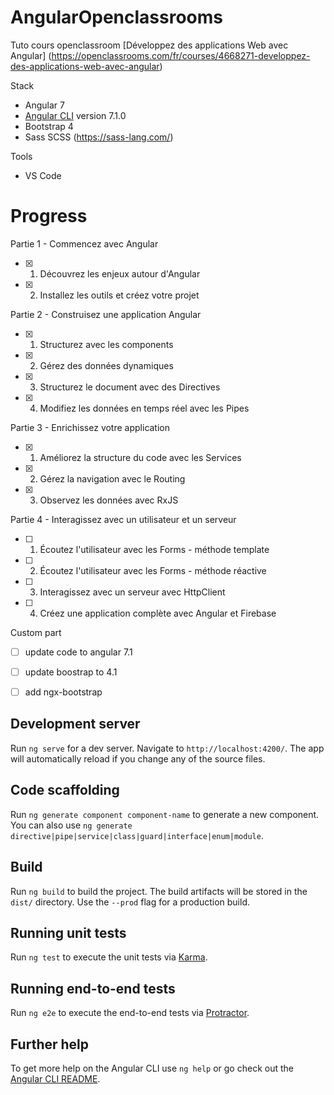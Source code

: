 # AngularOpenclassrooms

Tuto cours openclassroom [Développez des applications Web avec Angular] (https://openclassrooms.com/fr/courses/4668271-developpez-des-applications-web-avec-angular)

Stack 

- Angular 7
- [Angular CLI](https://github.com/angular/angular-cli) version 7.1.0
- Bootstrap 4
- Sass SCSS (https://sass-lang.com/)

Tools
  
- VS Code

# Progress

Partie 1 - Commencez avec Angular

- [x] 1. Découvrez les enjeux autour d'Angular
- [x] 2. Installez les outils et créez votre projet

Partie 2 - Construisez une application Angular

- [x] 1. Structurez avec les components
- [x] 2. Gérez des données dynamiques
- [x] 3. Structurez le document avec des Directives
- [x] 4. Modifiez les données en temps réel avec les Pipes

Partie 3 - Enrichissez votre application

- [x] 1. Améliorez la structure du code avec les Services
- [x] 2. Gérez la navigation avec le Routing
- [x] 3. Observez les données avec RxJS

Partie 4 - Interagissez avec un utilisateur et un serveur

- [ ] 1. Écoutez l'utilisateur avec les Forms - méthode template
- [ ] 2. Écoutez l'utilisateur avec les Forms - méthode réactive
- [ ] 3. Interagissez avec un serveur avec HttpClient
- [ ] 4. Créez une application complète avec Angular et Firebase

Custom part 
- [ ] update code to angular 7.1
- [ ] update boostrap to 4.1
- [ ] add ngx-bootstrap


## Development server

Run `ng serve` for a dev server. Navigate to `http://localhost:4200/`. The app will automatically reload if you change any of the source files.

## Code scaffolding

Run `ng generate component component-name` to generate a new component. You can also use `ng generate directive|pipe|service|class|guard|interface|enum|module`.

## Build

Run `ng build` to build the project. The build artifacts will be stored in the `dist/` directory. Use the `--prod` flag for a production build.

## Running unit tests

Run `ng test` to execute the unit tests via [Karma](https://karma-runner.github.io).

## Running end-to-end tests

Run `ng e2e` to execute the end-to-end tests via [Protractor](http://www.protractortest.org/).

## Further help

To get more help on the Angular CLI use `ng help` or go check out the [Angular CLI README](https://github.com/angular/angular-cli/blob/master/README.md).
